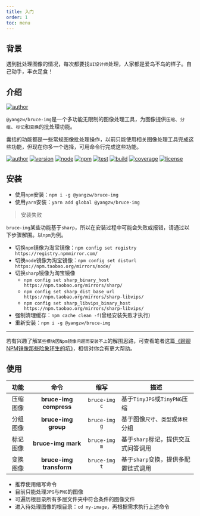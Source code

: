 ```yaml
---
title: 入门
order: 1
toc: menu
---
```


## 背景

遇到批处理图像的情况，每次都要找`UI设计师`处理，人家都是爱鸟不鸟的样子。自己动手，丰衣足食！

## 介绍

[![author](https://img.shields.io/badge/@yangzw/bruce--img-多功能无限制的图像处理工具-66f.svg)](https://github.com/JowayYoung/bruce)

`@yangzw/bruce-img`是一个多功能无限制的图像处理工具，为图像提供`压缩`、`分组`、`标记`和`变换`的批处理功能。

囊括的功能都是一些常规图像批处理操作，以前只能使用相关图像处理工具完成这些功能，但现在你多一个选择，可用命令行完成这些功能。

[![author](https://img.shields.io/badge/author-JowayYoung-f66.svg)](https://github.com/JowayYoung/bruce)<span class="gap"></span>
[![version](https://img.shields.io/badge/version-1.0.6-f66.svg)](https://github.com/JowayYoung/bruce)<span class="gap"></span>
[![node](https://img.shields.io/badge/node-%3E%3D16.0.0-3c9.svg)](https://github.com/JowayYoung/bruce)<span class="gap"></span>
[![npm](https://img.shields.io/badge/npm-%3E%3D7.10.0-3c9.svg)](https://github.com/JowayYoung/bruce)<span class="gap"></span>
[![test](https://img.shields.io/badge/test-passing-f90.svg)](https://github.com/JowayYoung/bruce)<span class="gap"></span>
[![build](https://img.shields.io/badge/build-passing-f90.svg)](https://github.com/JowayYoung/bruce)<span class="gap"></span>
[![coverage](https://img.shields.io/badge/coverage-80%25-09f.svg)](https://github.com/JowayYoung/bruce)<span class="gap"></span>
[![license](https://img.shields.io/badge/license-MIT-09f.svg)](https://github.com/JowayYoung/bruce)

## 安装

- 使用`npm`安装：`npm i -g @yangzw/bruce-img`
- 使用`yarn`安装：`yarn add global @yangzw/bruce-img`

> 安装失败

`bruce-img`某些功能基于`sharp`，所以在安装过程中可能会失败或报错，请通过以下步骤解围。以`npm`为例。

- 切换`npm`镜像为淘宝镜像：`npm config set registry https://registry.npmmirror.com/`
- 切换`node`镜像为淘宝镜像：`npm config set disturl https://npm.taobao.org/mirrors/node/`
- 切换`sharp`镜像为淘宝镜像
	- `npm config set sharp_binary_host https://npm.taobao.org/mirrors/sharp/`
	- `npm config set sharp_dist_base_url https://npm.taobao.org/mirrors/sharp-libvips/`
	- `npm config set sharp_libvips_binary_host https://npm.taobao.org/mirrors/sharp-libvips/`
- 强制清理缓存：`npm cache clean -f`(曾经安装失败才执行)
- 重新安装：`npm i -g @yangzw/bruce-img`

---

若有兴趣了解`某些模块因Npm镜像问题而安装不上`的解围思路，可查看笔者这篇[《聊聊NPM镜像那些险象环生的坑》](https://juejin.im/post/5edf60d4f265da76b559b6ac)，相信对你会有更大帮助。

## 使用

功能|命令|缩写|描述
:-:|:-:|:-:|-
压缩图像|**bruce-img compress**|`bruce-img c`|基于`TinyJPG`或`TinyPNG`压缩
分组图像|**bruce-img group**|`bruce-img g`|基于图像`尺寸`、`类型`或`体积`分组
标记图像|**bruce-img mark**|`bruce-img m`|基于`sharp`标记，提供交互式问答调用
变换图像|**bruce-img transform**|`bruce-img t`|基于`sharp`变换，提供多配置链式调用

- 推荐使用缩写命令
- 目前只能处理`JPG`与`PNG`的图像
- 可遍历根目录所有多层文件夹中符合条件的图像文件
- 进入待处理图像的根目录：`cd my-image`，再根据需求执行上述命令